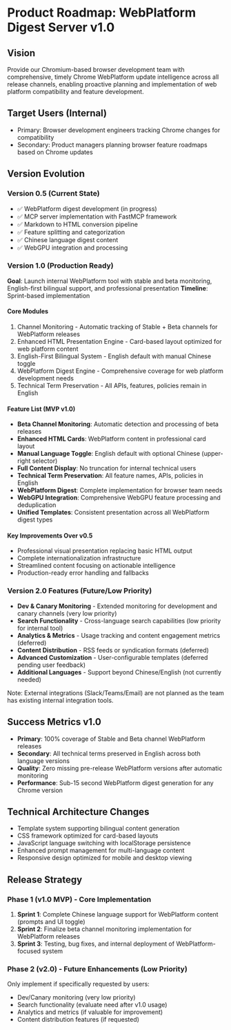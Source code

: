 # Product Roadmap: WebPlatform Digest Server v1.0

## Vision
Provide our Chromium-based browser development team with comprehensive, timely Chrome WebPlatform update intelligence across all release channels, enabling proactive planning and implementation of web platform compatibility and feature development.

## Target Users (Internal)
- Primary: Browser development engineers tracking Chrome changes for compatibility
- Secondary: Product managers planning browser feature roadmaps based on Chrome updates

## Version Evolution

### Version 0.5 (Current State)
- ✅ WebPlatform digest development (in progress)
- ✅ MCP server implementation with FastMCP framework
- ✅ Markdown to HTML conversion pipeline
- ✅ Feature splitting and categorization
- ✅ Chinese language digest content
- ✅ WebGPU integration and processing

### Version 1.0 (Production Ready)
**Goal**: Launch internal WebPlatform tool with stable and beta monitoring, English-first bilingual support, and professional presentation
**Timeline**: Sprint-based implementation

#### Core Modules
1. Channel Monitoring - Automatic tracking of Stable + Beta channels for WebPlatform releases
2. Enhanced HTML Presentation Engine - Card-based layout optimized for web platform content
3. English-First Bilingual System - English default with manual Chinese toggle
4. WebPlatform Digest Engine - Comprehensive coverage for web platform development needs
5. Technical Term Preservation - All APIs, features, policies remain in English

#### Feature List (MVP v1.0)
- **Beta Channel Monitoring**: Automatic detection and processing of beta releases
- **Enhanced HTML Cards**: WebPlatform content in professional card layout
- **Manual Language Toggle**: English default with optional Chinese (upper-right selector)
- **Full Content Display**: No truncation for internal technical users
- **Technical Term Preservation**: All feature names, APIs, policies in English
- **WebPlatform Digest**: Complete implementation for browser team needs
- **WebGPU Integration**: Comprehensive WebGPU feature processing and deduplication
- **Unified Templates**: Consistent presentation across all WebPlatform digest types

#### Key Improvements Over v0.5
- Professional visual presentation replacing basic HTML output
- Complete internationalization infrastructure
- Streamlined content focusing on actionable intelligence
- Production-ready error handling and fallbacks

### Version 2.0 Features (Future/Low Priority)
- **Dev & Canary Monitoring** - Extended monitoring for development and canary channels (very low priority)
- **Search Functionality** - Cross-language search capabilities (low priority for internal tool)
- **Analytics & Metrics** - Usage tracking and content engagement metrics (deferred)
- **Content Distribution** - RSS feeds or syndication formats (deferred)
- **Advanced Customization** - User-configurable templates (deferred pending user feedback)
- **Additional Languages** - Support beyond Chinese/English (not currently needed)

Note: External integrations (Slack/Teams/Email) are not planned as the team has existing internal integration tools.

## Success Metrics v1.0
- **Primary**: 100% coverage of Stable and Beta channel WebPlatform releases
- **Secondary**: All technical terms preserved in English across both language versions
- **Quality**: Zero missing pre-release WebPlatform versions after automatic monitoring
- **Performance**: Sub-15 second WebPlatform digest generation for any Chrome version

## Technical Architecture Changes
- Template system supporting bilingual content generation
- CSS framework optimized for card-based layouts
- JavaScript language switching with localStorage persistence
- Enhanced prompt management for multi-language content
- Responsive design optimized for mobile and desktop viewing

## Release Strategy

### Phase 1 (v1.0 MVP) - Core Implementation
1. **Sprint 1**: Complete Chinese language support for WebPlatform content (prompts and UI toggle)
2. **Sprint 2**: Finalize beta channel monitoring implementation for WebPlatform releases
3. **Sprint 3**: Testing, bug fixes, and internal deployment of WebPlatform-focused system

### Phase 2 (v2.0) - Future Enhancements (Low Priority)
Only implement if specifically requested by users:
- Dev/Canary monitoring (very low priority)
- Search functionality (evaluate need after v1.0 usage)
- Analytics and metrics (if valuable for improvement)
- Content distribution features (if requested)